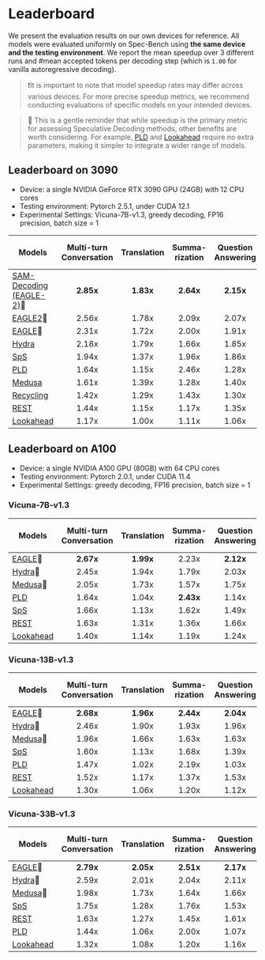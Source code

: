 # Leaderboard

We present the evaluation results on our own devices for reference. All models were evaluated uniformly on Spec-Bench using **the same device and the testing environment**. We report the mean speedup over 3 different runs and #mean accepted tokens per decoding step (which is `1.00` for vanilla autoregressive decoding).

> ❗️It is important to note that model speedup rates may differ across various devices. For more precise speedup metrics, we recommend conducting evaluations of specific models on your intended devices.

> 🤔 This is a gentle reminder that while speedup is the primary metric for assessing Speculative Decoding methods, other benefits are worth considering. For example, [PLD](https://github.com/apoorvumang/prompt-lookup-decoding) and [Lookahead](https://lmsys.org/blog/2023-11-21-lookahead-decoding/) require no extra parameters, making it simpler to integrate a wider range of models.

## Leaderboard on 3090

- Device: a single NVIDIA GeForce RTX 3090 GPU (24GB) with 12 CPU cores
- Testing environment: Pytorch 2.5.1, under CUDA 12.1
- Experimental Settings: Vicuna-7B-v1.3, greedy decoding, FP16 precision, batch size = 1

| Models                                                       | Multi-turn Conversation | Translation | Summa-rization | Question Answering | Mathematical Reasoning | Retrieval-aug. Generation | #Mean Accepted Tokens |  Overall  |
| ------------------------------------------------------------ | :---------------------: | :---------: | :------------: | :----------------: | :--------------------: | :-----------------------: | :-------------------: | :-------: |
| [SAM-Decoding (EAGLE-2)](https://github.com/hyx1999/SAM-Decoding)🏅 |        **2.85x**        |  **1.83x**  |   **2.64x**    |     **2.15x**      |         2.63x          |         **2.10x**         |       **4.61**        | **2.38x** |
| [EAGLE2](https://github.com/SafeAILab/EAGLE)🥈                |          2.56x          |    1.78x    |     2.09x      |       2.07x        |       **2.66x**        |           1.86x           |         4.35          |   2.19x   |
| [EAGLE](https://huggingface.co/blog/assisted-generation)🥉    |          2.31x          |    1.72x    |     2.00x      |       1.91x        |         2.38x          |           1.75x           |         3.57          |   2.03x   |
| [Hydra](https://github.com/zankner/hydra)                    |          2.18x          |    1.79x    |     1.66x      |       1.85x        |         2.28x          |           1.62x           |         3.26          |   1.91x   |
| [SpS](https://huggingface.co/blog/assisted-generation)       |          1.94x          |    1.37x    |     1.96x      |       1.86x        |         1.81x          |           1.83x           |         2.28          |   1.79x   |
| [PLD](https://github.com/apoorvumang/prompt-lookup-decoding) |          1.64x          |    1.15x    |     2.46x      |       1.28x        |         1.72x          |           1.71x           |         1.73          |   1.64x   |
| [Medusa](https://sites.google.com/view/medusa-llm)           |          1.61x          |    1.39x    |     1.28x      |       1.40x        |         1.64x          |           1.25x           |         2.32          |   1.44x   |
| [Recycling](https://github.com/Luowaterbi/TokenRecycling)    |          1.42x          |    1.29x    |     1.43x      |       1.30x        |         1.59x          |           1.36x           |         2.73          |   1.40x   |
| [REST](https://sites.google.com/view/rest-llm)               |          1.44x          |    1.15x    |     1.17x      |       1.35x        |         1.30x          |           1.26x           |         1.63          |   1.28x   |
| [Lookahead](https://lmsys.org/blog/2023-11-21-lookahead-decoding/) |          1.17x          |    1.00x    |     1.11x      |       1.06x        |         1.32x          |           1.06x           |         1.64          |   1.13x   |

## Leaderboard on A100

- Device: a single NVIDIA A100 GPU (80GB) with 64 CPU cores 
- Testing environment: Pytorch 2.0.1, under CUDA 11.4
- Experimental Settings: greedy decoding, FP16 precision, batch size = 1

### Vicuna-7B-v1.3

| Models                                                       | Multi-turn Conversation | Translation | Summa-rization | Question Answering | Mathematical Reasoning | Retrieval-aug. Generation | #Mean Accepted Tokens |  Overall  |
| ------------------------------------------------------------ | :---------------------: | :---------: | :------------: | :----------------: | :--------------------: | :-----------------------: | :-------------------: | :-------: |
| [EAGLE](https://sites.google.com/view/eagle-llm)🏅            |        **2.67x**        |  **1.99x**  |     2.23x      |     **2.12x**      |       **2.67x**        |         **2.04x**         |       **3.61**        | **2.29x** |
| [Hydra](https://github.com/zankner/hydra)🥈                   |          2.45x          |    1.94x    |     1.79x      |       2.03x        |         2.49x          |           1.77x           |         3.24          |   2.09x   |
| [Medusa](https://sites.google.com/view/medusa-llm)🥉          |          2.05x          |    1.73x    |     1.57x      |       1.75x        |         2.05x          |           1.51x           |         2.32          |   1.78x   |
| [PLD](https://github.com/apoorvumang/prompt-lookup-decoding) |          1.64x          |    1.04x    |   **2.43x**    |       1.14x        |         1.61x          |           1.71x           |         1.73          |   1.59x   |
| [SpS](https://huggingface.co/blog/assisted-generation)       |          1.66x          |    1.13x    |     1.62x      |       1.49x        |         1.47x          |           1.55x           |         2.28          |   1.49x   |
| [REST](https://sites.google.com/view/rest-llm)               |          1.63x          |    1.31x    |     1.36x      |       1.66x        |         1.21x          |           1.73x           |         1.82          |   1.48x   |
| [Lookahead](https://lmsys.org/blog/2023-11-21-lookahead-decoding/) |          1.40x          |    1.14x    |     1.19x      |       1.24x        |         1.55x          |           1.09x           |         1.66          |   1.27x   |

### Vicuna-13B-v1.3

| Models                                                       | Multi-turn Conversation | Translation | Summa-rization | Question Answering | Mathematical Reasoning | Retrieval-aug. Generation | #Mean Accepted Tokens |  Overall  |
| ------------------------------------------------------------ | :---------------------: | :---------: | :------------: | :----------------: | :--------------------: | :-----------------------: | :-------------------: | :-------: |
| [EAGLE](https://sites.google.com/view/eagle-llm)🏅            |        **2.68x**        |  **1.96x**  |   **2.44x**    |     **2.04x**      |       **2.70x**        |         **2.23x**         |       **3.64**        | **2.34x** |
| [Hydra](https://github.com/zankner/hydra)🥈                   |          2.46x          |    1.90x    |     1.93x      |       1.96x        |         2.48x          |           1.92x           |         3.35          |   2.12x   |
| [Medusa](https://sites.google.com/view/medusa-llm)🥉          |          1.96x          |    1.66x    |     1.63x      |       1.63x        |         2.00x          |           1.58x           |         2.39          |   1.75x   |
| [SpS](https://huggingface.co/blog/assisted-generation)       |          1.60x          |    1.13x    |     1.68x      |       1.39x        |         1.53x          |           1.67x           |         2.18          |   1.49x   |
| [PLD](https://github.com/apoorvumang/prompt-lookup-decoding) |          1.47x          |    1.02x    |     2.19x      |       1.03x        |         1.57x          |           1.71x           |         1.68          |   1.48x   |
| [REST](https://sites.google.com/view/rest-llm)               |          1.52x          |    1.17x    |     1.37x      |       1.53x        |         1.19x          |           1.55x           |         1.82          |   1.38x   |
| [Lookahead](https://lmsys.org/blog/2023-11-21-lookahead-decoding/) |          1.30x          |    1.06x    |     1.20x      |       1.12x        |         1.48x          |           1.12x           |         1.63          |   1.22x   |

### Vicuna-33B-v1.3

| Models                                                       | Multi-turn Conversation | Translation | Summa-rization | Question Answering | Mathematical Reasoning | Retrieval-aug. Generation | #Mean Accepted Tokens |  Overall  |
| ------------------------------------------------------------ | :---------------------: | :---------: | :------------: | :----------------: | :--------------------: | :-----------------------: | :-------------------: | :-------: |
| [EAGLE](https://sites.google.com/view/eagle-llm)🏅            |        **2.79x**        |  **2.05x**  |   **2.51x**    |     **2.17x**      |       **2.99x**        |         **2.27x**         |       **3.39**        | **2.47x** |
| [Hydra](https://github.com/zankner/hydra)🥈                   |          2.59x          |    2.01x    |     2.04x      |       2.11x        |         2.71x          |           2.06x           |         3.24          |   2.26x   |
| [Medusa](https://sites.google.com/view/medusa-llm)🥉          |          1.98x          |    1.73x    |     1.64x      |       1.66x        |         2.07x          |           1.62x           |         2.33          |   1.79x   |
| [SpS](https://huggingface.co/blog/assisted-generation)       |          1.75x          |    1.28x    |     1.76x      |       1.53x        |         1.69x          |           1.68x           |         2.01          |   1.61x   |
| [REST](https://sites.google.com/view/rest-llm)               |          1.63x          |    1.27x    |     1.45x      |       1.61x        |         1.30x          |           1.61x           |         1.80          |   1.48x   |
| [PLD](https://github.com/apoorvumang/prompt-lookup-decoding) |          1.44x          |    1.06x    |     2.00x      |       1.07x        |         1.55x          |           1.45x           |         1.55          |   1.42x   |
| [Lookahead](https://lmsys.org/blog/2023-11-21-lookahead-decoding/) |          1.32x          |    1.08x    |     1.20x      |       1.16x        |         1.54x          |           1.15x           |         1.61          |   1.24x   |

